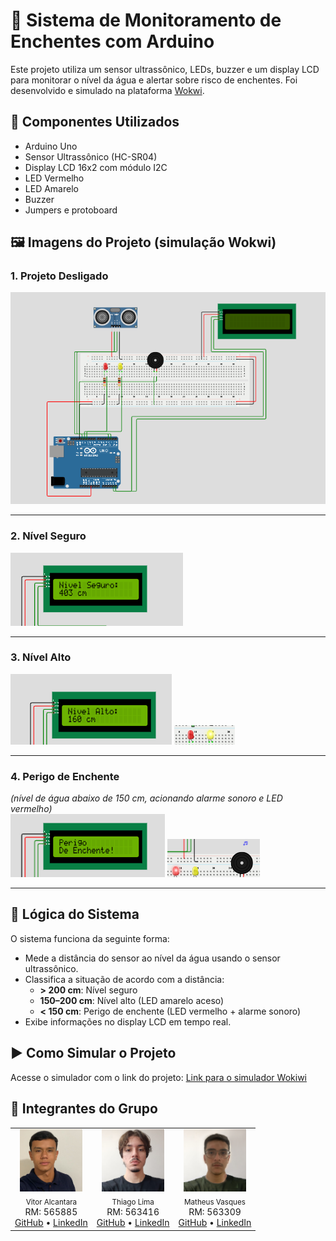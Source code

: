 # 🚨 Sistema de Monitoramento de Enchentes com Arduino

Este projeto utiliza um sensor ultrassônico, LEDs, buzzer e um display LCD para monitorar o nível da água e alertar sobre risco de enchentes. Foi desenvolvido e simulado na plataforma [Wokwi](https://wokwi.com/).

## 🔧 Componentes Utilizados

- Arduino Uno
- Sensor Ultrassônico (HC-SR04)
- Display LCD 16x2 com módulo I2C
- LED Vermelho
- LED Amarelo
- Buzzer
- Jumpers e protoboard

## 🖼️ Imagens do Projeto (simulação Wokwi)

### 1. Projeto Desligado

![Projeto Desligado](./images/wokwiDesligado.png)

---

### 2. Nível Seguro

![Nível Seguro](./images/nivelSeguro.png)

---

### 3. Nível Alto

![Nível Alto](./images/nivelAlto.png)
![Nível Alto - Led](./images/ledAmarelo.png)

---

### 4. Perigo de Enchente

_(nível de água abaixo de 150 cm, acionando alarme sonoro e LED vermelho)_  
![Perigo de Enchente](./images/perigoEnchente.png)
![Perigo de Enchente - Led e Buzzer](./images/ledVermelho-Buzzer.png)

---

## 🧠 Lógica do Sistema

O sistema funciona da seguinte forma:

- Mede a distância do sensor ao nível da água usando o sensor ultrassônico.
- Classifica a situação de acordo com a distância:
  - **> 200 cm**: Nível seguro
  - **150–200 cm**: Nível alto (LED amarelo aceso)
  - **< 150 cm**: Perigo de enchente (LED vermelho + alarme sonoro)
- Exibe informações no display LCD em tempo real.

## ▶️ Como Simular o Projeto

Acesse o simulador com o link do projeto:
[Link para o simulador Wokiwi](https://wokwi.com/projects/432782066990787585)

## 👥 Integrantes do Grupo

<table>
  <tr>
    <td align="center">
      <img src="./images/Vitor.png" width="100px;" alt="Foto Vitor"/>
      <br>
      <sub>Vitor Alcantara</sub>
      <br>
      RM: 565885
      <br><a href="https://github.com/VitorAlcantara-tech" target="_blank">GitHub</a>
      • <a href="https://www.linkedin.com/in/vitor-alcantara" target="_blank">LinkedIn</a>
    </td>
    
  <td align="center">
      <img src="./images/Thiago.png" width="100px;" alt="Foto Thiago"/>
      <br>
      <sub>Thiago Lima</sub>
      <br>
      RM: 563416
      <br><a href="https://github.com/thiagolima-tech" target="_blank">GitHub</a>
      • <a href="https://www.linkedin.com/in/thiago-lima-cavalcanti-8446bb317/" target="_blank">LinkedIn</a>
    </td>
    
  <td align="center">
      <img src="./images/Matheus.png" width="100px;" alt="Foto Matheus"/>
      <br>
      <sub>Matheus Vasques</sub>
      <br>
      RM: 563309
      <br><a href="https://github.com/maatvasques" target="_blank">GitHub</a>
      • <a href="https://www.linkedin.com/in/matheus-vasques-santos-21a187357/">LinkedIn</a>
    </td>
